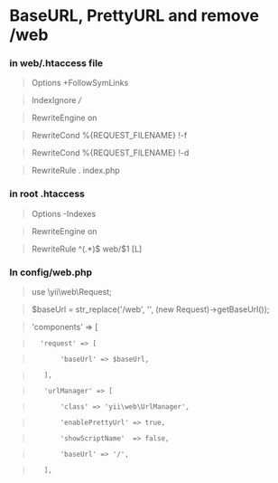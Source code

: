 # BaseURL, PrettyURL and remove /web


### in web/.htaccess file

> Options +FollowSymLinks

> IndexIgnore */*

> RewriteEngine on

> RewriteCond %{REQUEST_FILENAME} !-f

> RewriteCond %{REQUEST_FILENAME} !-d

> RewriteRule . index.php


###  in root .htaccess

> Options -Indexes

> RewriteEngine on

> RewriteRule ^(.*)$ web/$1 [L]


### In config/web.php

> use \yii\web\Request;

> $baseUrl = str_replace('/web', '', (new Request)->getBaseUrl());

> 'components' => [

>       'request' => [

>            'baseUrl' => $baseUrl,

>        ],

>        'urlManager' => [

>            'class' => 'yii\web\UrlManager',

>            'enablePrettyUrl' => true,

>            'showScriptName'  => false,

>            'baseUrl' => '/',

>        ],

